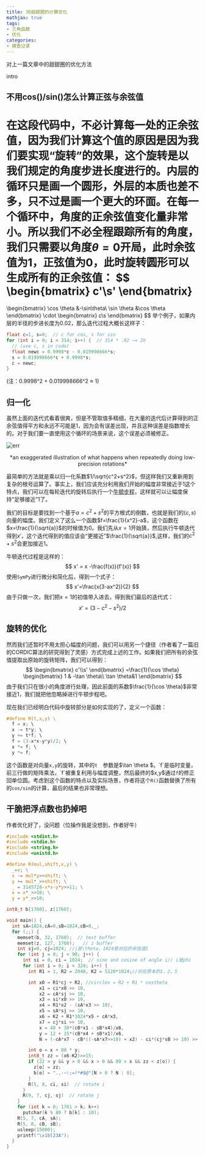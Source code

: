 ```yaml
---
title: 3D甜甜圈的计算优化
mathjax: true
tags:
- 三角函数
- 优化
categories:
- 摸鱼记录
---
```


对上一篇文章中的甜甜圈的优化方法

<!-- more -->intro

## 不用cos()/sin()怎么计算正弦与余弦值

在这段代码中，不必计算每一处的正余弦值，因为我们计算这个值的原因是因为我们要实现“旋转”的效果，这个旋转是以我们规定的角度步进长度进行的。内层的循环只是画一个圆形，外层的本质也差不多，只不过是画一个更大的环面。在每一个循环中，角度的正余弦值变化量非常小。所以我们不必全程跟踪所有的角度，我们只需要以角度$\theta=0$开局，此时余弦值为1，正弦值为0，此时旋转圆形可以生成所有的正余弦值：
$$
\begin{bmatrix}
c'\\s'
\end{bmatrix}
=
\begin{bmatrix}
\cos \theta &-\sin\theta\\
\sin \theta &\cos \theta
\end{bmatrix}
\cdot
\begin{bmatrix}
c\\s
\end{bmatrix}
$$
举个例子，如果内层的半径的步进长度为0.02，那么迭代过程大概长这样子：

```c
float c=1, s=0;  // c for cos, s for sin
for (int i = 0; i < 314; i++) {  // 314 * .02 ~= 2π
  // (use c, s in code)
  float newc = 0.9998*c - 0.019998666*s;
  s = 0.019998666*c + 0.9998*s;
  c = newc;
}
```

(注：0.9998^2 + 0.019998666^2 ≈ 1)

## 归一化

虽然上面的迭代式看着很爽，但是不管取值多精细，在大量的迭代后计算得到的正余弦值得平方和永远不可能是1，因为会有误差出现，并且这种误差是指数增长的。对于我们要一直使用这个循环的场景来说，这个误差必须被修正。

![err](https://www.a1k0n.net/img/sincos-mag.png)

<center>*an exaggerated illustration of what happens when repeatedly doing low-precision rotations*</center>

最简单的方法就是乘以归一化系数$1/\sqrt{c^2+s^2}$，但这样我们又重新用到复杂的根号运算了。事实上，我们应该充分利用我们开始的幅度非常接近于1这个特点，我们可以在每轮迭代的旋转后执行一个[牛顿步程](https://zhuanlan.zhihu.com/p/97545001)，这样就可以让幅度保持“足够接近”1了。

我们的目标是要找到一个基于$a = c^2+s^2$的平方根式的倒数，也就是我们的$(c,s)$向量的幅度。我们定义了这么一个函数$f=\frac{1}{x^2}-a$，这个函数在$x=\frac{1}{\sqrt{a}}$的时候值为0。我们先从$x=1$开始猜，然后执行牛顿迭代得到$x'$，这个迭代得到的值应该会“更接近”$\frac{1}{\sqrt{a}}$,这样，我们的$c^2+s^2$会更加接近1。

牛顿迭代过程是这样的：
$$
x' = x -\frac{f(x)}{f'(x)}
$$
使用`SymPy`进行微分和简化后，得到一个式子：
$$
x'=\frac{x(3-ax^2)}{2}
$$
由于只做一次，我们把$x=1$的初值带入进去，得到我们最后的迭代式：
$$
x'=(3-c^2-s^2)/2
$$

## 旋转的优化

然而我们还暂时不用太担心幅度的问题，我们可以用另一个捷径（作者看了一篇旧的CORDIC算法的研究得到了灵感）方式完成上述的工作。如果我们把所有的余弦值提取出原始的旋转矩阵，我们可以得到：
$$
\begin{bmatrix}
c'\\s'
\end{bmatrix}
=\frac{1}{\cos \theta}
\begin{bmatrix}
1 & -\tan \theta\\
\tan \theta&1
\end{bmatrix}
$$
由于我们只在很小的角度进行处理，因此前面的系数$\frac{1}{\cos \theta}$非常接近1，我们就把他忽略掉进行牛顿步程吧。

现在我们已经明白代码中旋转部分是如何实现的了，定义一个函数：

```c
#define R(t,x,y) \ 
  f = x; \
  x -= t*y; \
  y += t*f; \
  f = (3-x*x-y*y)/2; \
  x *= f; \
  y *= f;
```

这个函数是对向量`x,y`的旋转，其中的`t	`参数是$\tan \theta $。`f`是临时变量，前三行做的矩阵乘法，`f`被重复利用与幅度调整，然后最终的$x,y$通过`f`的修正回单位圆。考虑到这个函数的特点以及实际场景，作者将这个`R()`函数替换了所有的`cos/sin`的计算，最后的结果也非常理想。

## 干脆把浮点数也扔掉吧

作者优化好了，没问题（位操作我是没想到，作者好牛）

```c
#include <stdint.h>
#include <stdio.h>
#include <string.h>
#include <unistd.h>

#define R(mul,shift,x,y) \
  _=x; \
  x -= mul*y>>shift; \
  y += mul*_>>shift; \
  _ = 3145728-x*x-y*y>>11; \
  x = x*_>>10; \
  y = y*_>>10;

int8_t b[1760], z[1760];

void main() {
  int sA=1024,cA=0,sB=1024,cB=0,_;
  for (;;) {
    memset(b, 32, 1760);  // text buffer
    memset(z, 127, 1760);   // z buffer
    int sj=0, cj=1024; //j是\theta，1024是对应的余弦值1
    for (int j = 0; j < 90; j++) {
      int si = 0, ci = 1024;  // sine and cosine of angle i// i是phi
      for (int i = 0; i < 324; i++) {
        int R1 = 1, R2 = 2048, K2 = 5120*1024;//对应原本的1，2，5

        int x0 = R1*cj + R2, //circlex = R2 + R1 * costheta
            x1 = ci*x0 >> 10,
            x2 = cA*sj >> 10,
            x3 = si*x0 >> 10,
            x4 = R1*x2 - (sA*x3 >> 10),
            x5 = sA*sj >> 10,
            x6 = K2 + R1*1024*x5 + cA*x3,
            x7 = cj*si >> 10,
            x = 40 + 30*(cB*x1 - sB*x4)/x6,
            y = 12 + 15*(cB*x4 + sB*x1)/x6,
            N = (-cA*x7 - cB*((-sA*x7>>10) + x2) - ci*(cj*sB >> 10) >> 10) - x5 >> 7;

        int o = x + 80 * y;
        int8_t zz = (x6-K2)>>15;
        if (22 > y && y > 0 && x > 0 && 80 > x && zz < z[o]) {
          z[o] = zz;
          b[o] = ".,-~:;=!*#$@"[N > 0 ? N : 0];
        }
        R(5, 8, ci, si)  // rotate i
      }
      R(9, 7, cj, sj)  // rotate j
    }
    for (int k = 0; 1761 > k; k++)
      putchar(k % 80 ? b[k] : 10);
    R(5, 7, cA, sA);
    R(5, 8, cB, sB);
    usleep(15000);
    printf("\x1b[23A");
  }
}
```

